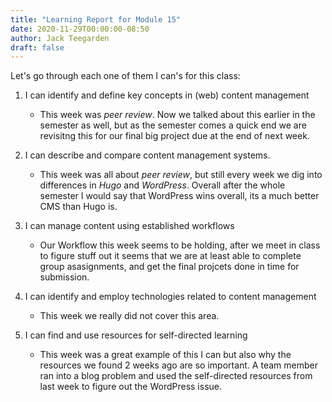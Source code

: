 ```yaml
---
title: "Learning Report for Module 15"
date: 2020-11-29T00:00:00-08:50
author: Jack Teegarden
draft: false
---
```


Let's go through each one of them I can's for this class: 

1. I can identify and define key concepts in (web) content management

   - This week was *peer review*. Now we talked about this earlier in the semester as well, but as the semester comes a quick end we are revisitng this for our
   final big project due at the end of next week.
    
2. I can describe and compare content management systems.

    - This week was all about *peer review*, but still every week we dig into differences in *Hugo* and *WordPress*. Overall after the whole semester I would say
    that WordPress wins overall, its a much better CMS than Hugo is.
  
3. I can manage content using established workflows

    - Our Workflow this week seems to be holding, after we meet in class to figure stuff out it seems that we are at least able to complete group asasignments, and
    get the final projcets done in time for submission.
   
4. I can identify and employ technologies related to content management

    - This week we really did not cover this area.
   
5. I can find and use resources for self-directed learning
    
    - This week was a great example of this I can but also why the resources we found 2 weeks ago are so important. A team member ran into a blog problem
    and used the self-directed resources from last week to figure out the WordPress issue.
